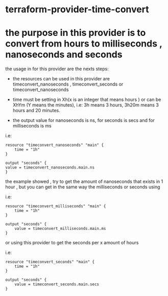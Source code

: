 # terraform-provider-time-convert

# the purpose in this provider is to convert from hours to milliseconds , nanoseconds and seconds

the usage in for this provider are the nexts steps:


- the resources can be used in this provider are timeconvert_nanoseconds , timeconvert_seconds or timeconvert_nanoseconds

-  time must be setting in Xh(x is an integer that means hours ) or can be XhYm (Y means the minutes), i.e: 3h means 3 hours, 3h20m means 3 hours and 20 minutes.

- the output value for nanoseconds is ns, for seconds is secs and
for milliseconds is  ms

i.e:

    resource "timeconvert_nanoseconds" "main" {
        time = "1h"
    }

    output "seconds" {
    value = timeconvert_nanoseconds.main.ns
    }

the example showed , try to get the amount of nanoseconds that exists in 1 hour , but you can get in the same way the milliseconds or seconds using

i.e:

    resource "timeconvert_milliseconds" "main" {
        time = "1h"
    }

    output "seconds" {
        value = timeconvert_milliseconds.main.ms
    }

or using this provider to get the seconds per x amount of hours

i.e:

    resource "timeconvert_seconds" "main" {
        time = "1h"
    }

    output "seconds" {
        value = timeconvert_seconds.main.secs
    }